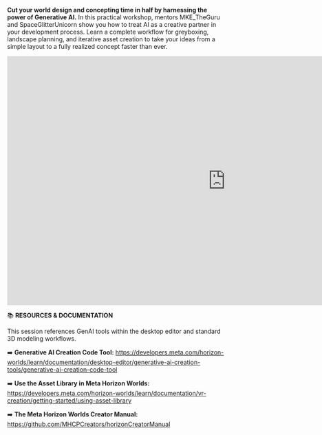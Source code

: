 **Cut your world design and concepting time in half by harnessing the power of Generative AI.** In this practical workshop, mentors MKE_TheGuru and SpaceGlitterUnicorn show you how to treat AI as a creative partner in your development process. Learn a complete workflow for greyboxing, landscape planning, and iterative asset creation to take your ideas from a simple layout to a fully realized concept faster than ever.

<iframe width="1014" height="579" src="https://www.youtube.com/embed/odMld8mTaXs" title="Build World Concepts with Gen AI, with MKE_TheGuru &amp;SpaceGlitterUnicorn" frameborder="0" allow="accelerometer; autoplay; clipboard-write; encrypted-media; gyroscope; picture-in-picture; web-share" referrerpolicy="strict-origin-when-cross-origin" allowfullscreen></iframe>

📚 **RESOURCES & DOCUMENTATION**

This session references GenAI tools within the desktop editor and standard 3D modeling workflows.

➡️ **Generative AI Creation Code Tool:** https://developers.meta.com/horizon-worlds/learn/documentation/desktop-editor/generative-ai-creation-tools/generative-ai-creation-code-tool

➡️ **Use the Asset Library in Meta Horizon Worlds:** https://developers.meta.com/horizon-worlds/learn/documentation/vr-creation/getting-started/using-asset-library

➡️ **The Meta Horizon Worlds Creator Manual:** https://github.com/MHCPCreators/horizonCreatorManual
